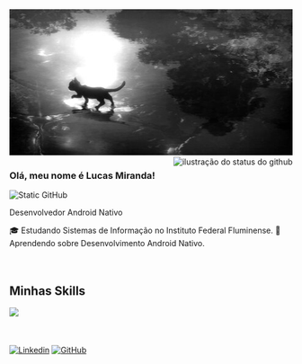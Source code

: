 <img src="./assets/monochromecat.jpg" alt="Banner do Projeto" style="width: 100%; height: 260px;"/>

<img align='right' src="https://github-readme-stats.vercel.app/api?username=lucasmsaluno&show_icons=true&title_color=000000&text_color=000000&icon_color=000000&bg_color=ffffff&cache_seconds=2300" alt="ilustração do status do github">

### Olá, meu nome é Lucas Miranda!

<img src="https://img.shields.io/static/v1?label=Overview&message=lucasmsaluno&color=f8efd4&style=for-the-badge&logo=GitHub" alt="Static GitHub">
<p>Desenvolvedor Android Nativo</p>
🎓 Estudando Sistemas de Informação no Instituto Federal Fluminense.
🌱 Aprendendo sobre Desenvolvimento Android Nativo.

<br/>
<br/>
<br/>

## Minhas Skills

<div align="left">
    <img src="https://skillicons.dev/icons?i=kotlin,androidstudio,sqlite,neovim,postman,git,github" /><br>
</div>

<br/>
<br/>

[![Linkedin](https://img.shields.io/badge/-lucasmirandalm-blue?style=flat-square&logo=Linkedin&logoColor=white&link=lucasmirandalm)](https://www.linkedin.com/in/lucasmirandalm/)
[![GitHub](https://img.shields.io/github/followers/lucasmsaluno?label=follow&style=social)](https://github.com/lucasmsaluno)
